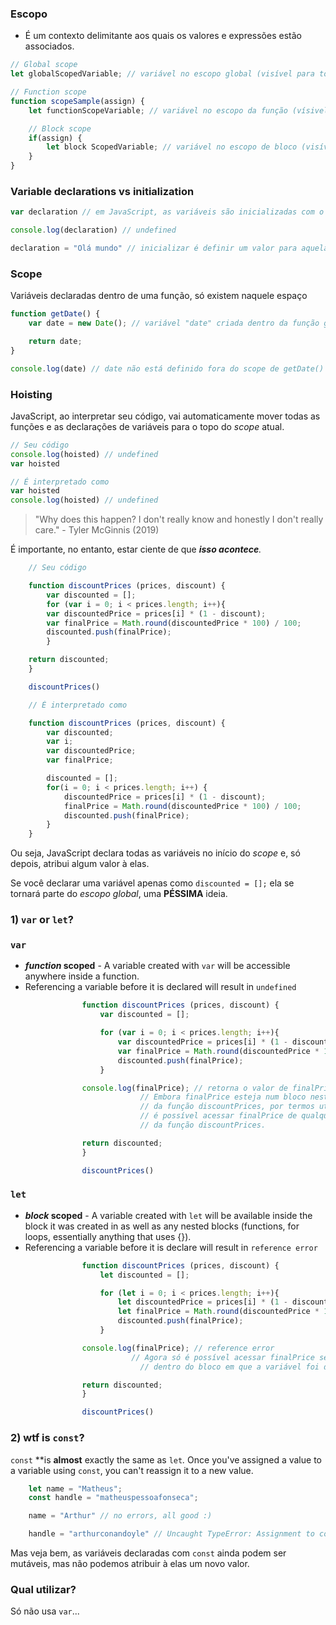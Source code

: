 ### Escopo

- É um contexto delimitante aos quais os valores e expressões estão associados.

```jsx
// Global scope
let globalScopedVariable; // variável no escopo global (visível para todos)

// Function scope
function scopeSample(assign) {
	let functionScopeVariable; // variável no escopo da função (vísivel dentro da função)

	// Block scope
	if(assign) {
		let block ScopedVariable; // variável no escopo de bloco (visível dentro do if)
	}
}
```

### Variable **declarations** vs **initialization**

```jsx
var declaration // em JavaScript, as variáveis são inicializadas com o valor indefinido

console.log(declaration) // undefined

declaration = "Olá mundo" // inicializar é definir um valor para aquela variável declarada
```

### Scope

Variáveis declaradas dentro de uma função, só existem naquele espaço

```jsx
function getDate() {
	var date = new Date(); // variável "date" criada dentro da função getDate

	return date;
}

console.log(date) // date não está definido fora do scope de getDate()
```

### Hoisting

JavaScript, ao interpretar seu código, vai automaticamente mover todas as funções e as declarações de variáveis para o topo do *scope* atual.

```jsx
// Seu código
console.log(hoisted) // undefined
var hoisted

// É interpretado como
var hoisted
console.log(hoisted) // undefined
```

> "Why does this happen?
I don't really know
and honestly
I don't really care."
                          - Tyler McGinnis (2019)

É importante, no entanto, estar ciente de que ***isso acontece**.*

```jsx
    // Seu código

    function discountPrices (prices, discount) {
    	var discounted = [];
    	for (var i = 0; i < prices.length; i++){
    	var discountedPrice = prices[i] * (1 - discount);
    	var finalPrice = Math.round(discountedPrice * 100) / 100;
    	discounted.push(finalPrice);
    	}

    return discounted;
    }

    discountPrices()
```


```jsx
    // É interpretado como

    function discountPrices (prices, discount) {
    	var discounted;
    	var i;
    	var discountedPrice;
    	var finalPrice;

    	discounted = [];
    	for(i = 0; i < prices.length; i++) {
    		discountedPrice = prices[i] * (1 - discount);
    		finalPrice = Math.round(discountedPrice * 100) / 100;
    		discounted.push(finalPrice);
    	}
    }
```

Ou seja, JavaScript declara todas as variáveis no início do *scope* e, só depois, atribui algum valor à elas.

Se você declarar uma variável apenas como `discounted = [];` ela se tornará parte do *escopo global*, uma **PÉSSIMA** ideia.

### 1) `var` or `let`?

### `var`
- ***function* scoped**
      - A variable created with `var` will be accessible anywhere inside a function.
- Referencing a variable before it is declared will result in `undefined`

```jsx
                function discountPrices (prices, discount) {
                	var discounted = [];

                	for (var i = 0; i < prices.length; i++){
                		var discountedPrice = prices[i] * (1 - discount);
                		var finalPrice = Math.round(discountedPrice * 100) / 100;
                		discounted.push(finalPrice);
                	}

                console.log(finalPrice); // retorna o valor de finalPrice
                			 // Embora finalPrice esteja num bloco nested dentro
                			 // da função discountPrices, por termos utilizado var
                			 // é possível acessar finalPrice de qualquer lugar dentro
                			 // da função discountPrices.

                return discounted;
                }

                discountPrices()
```
### `let`
  - ***block* scoped**
        - A variable created with `let` will be available inside the block it was created in as well as any nested blocks (functions, for loops, essentially anything that uses {}).
  - Referencing a variable before it is declare will result in `reference error`

```jsx
                function discountPrices (prices, discount) {
                	let discounted = [];

                	for (let i = 0; i < prices.length; i++){
                		let discountedPrice = prices[i] * (1 - discount);
                		let finalPrice = Math.round(discountedPrice * 100) / 100;
                		discounted.push(finalPrice);
                	}

                console.log(finalPrice); // reference error
                		   // Agora só é possível acessar finalPrice se estivermos
                			 // dentro do bloco em que a variável foi declarada

                return discounted;
                }

                discountPrices()
```


### 2) wtf is `const`?

`const` **is **almost** exactly the same as `let`*.*
Once you've assigned a value to a variable using `const`, you can't reassign it to a new value.

```jsx
    let name = "Matheus";
    const handle = "matheuspessoafonseca";

    name = "Arthur" // no errors, all good :)

    handle = "arthurconandoyle" // Uncaught TypeError: Assignment to constant variable."
```

Mas veja bem, as variáveis declaradas com `const` ainda podem ser mutáveis, mas não podemos atribuir à elas um novo valor.

### Qual utilizar?

Só não usa `var`...